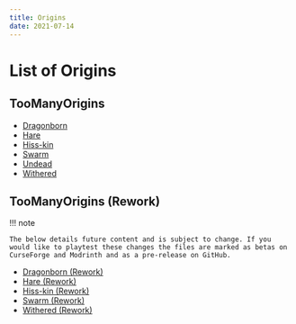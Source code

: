 ```yaml
---
title: Origins
date: 2021-07-14
---
```


# List of Origins

## TooManyOrigins
* [Dragonborn](origins/toomanyorigins/dragonborn.md)
* [Hare](origins/toomanyorigins/hare.md)
* [Hiss-kin](origins/toomanyorigins/hisskin.md)
* [Swarm](origins/toomanyorigins/swarm.md)
* [Undead](origins/toomanyorigins/undead.md)
* [Withered](origins/toomanyorigins/withered.md)

## TooManyOrigins (Rework)
!!! note

    The below details future content and is subject to change. If you would like to playtest these changes the files are marked as betas on CurseForge and Modrinth and as a pre-release on GitHub.

* [Dragonborn (Rework)](origins/toomanyorigins_rework/dragonborn.md)
* [Hare (Rework)](origins/toomanyorigins_rework/hare.md)
* [Hiss-kin (Rework)](origins/toomanyorigins_rework/hisskin.md)
* [Swarm (Rework)](origins/toomanyorigins_rework/swarm.md)
* [Withered (Rework)](origins/toomanyorigins_rework/withered.md)